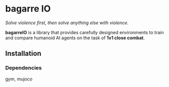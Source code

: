 # bagarre IO

_Solve violence first, then solve anything else with violence._

**bagarreIO** is a library that provides carefully designed environments to train and compare humanoid AI agents on the task of **1v1 close combat**.

## Installation

### Dependencies
gym,
mujoco


